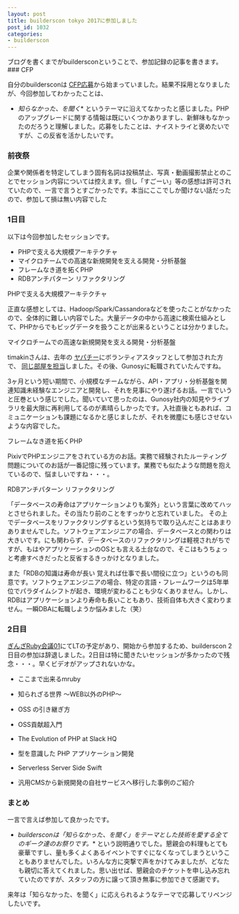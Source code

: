 ```yaml
---
layout: post
title: builderscon tokyo 2017に参加しました
post_id: 1032
categories: 
- builderscon
---
```


ブログを書くまでがbuildersconということで、参加記録の記事を書きます。### CFP


自分のbuildersconは
[CFP応募](https://builderscon.io/tokyo/2017/session/44db23a8-db2e-4918-b001-0faa50bd2b80)から始まっていました。結果不採用となりましたが、今回参加してわかったことは、
*  *知らなかった、を聞く**
というテーマに沿えてなかったと感じました。PHPのアップグレードに関する情報は既にいくつかありますし、新鮮味もなかったのだろうと理解しました。応募をしたことは、ナイストライと褒めたいですが、この反省を活かしたいです。


### 前夜祭


企業や関係者を特定してしまう固有名詞は投稿禁止、写真・動画撮影禁止とのことでセッション内容については控えます。但し「すごーい」等の感想は許可されていたので、一言で言うとすごかったです。本当にここでしか聞けない話だったので、参加して損は無い内容でした


### 1日目


以下は今回参加したセッションです。
*   PHPで支える大規模アーキテクチャ
*   マイクロチームでの高速な新規開発を支える開発・分析基盤
*   フレームなき道を拓くPHP
*   RDBアンチパターン リファクタリング


PHPで支える大規模アーキテクチャ

正直な感想としては、Hadoop/Spark/Cassandoraなどを使ったことがなかったので、全体的に難しい内容でした。大量データの中から高速に検索仕組みとして、PHPからでもビッグデータを扱うことが出来るということは分かりました。


マイクロチームでの高速な新規開発を支える開発・分析基盤

timakinさんは、去年の
[ヤパチー](http://yapcasia8oji-2016mid.hachiojipm.org/)にボランティアスタッフとして参加された方で、
[同じ部屋を担当](https://hypermkt-blog.lolipop.io/yapcasia-hachioji-2016-in-shinagawa/)しました。その後、Gunosyに転職されていたんですね。

3ヶ月という短い期間で、小規模なチームながら、API・アプリ・分析基盤を関連知識未経験なエンジニアと開発し、それを見事にやり遂げるお話。一言でいうと圧巻という感じでした。聞いていて思ったのは、Gunosy社内の知見やライブラリを最大限に再利用してるのが素晴らしかったです。入社直後ともあれば、コミュニケーションも課題になるかと感じましたが、それを微塵にも感じさせないような内容でした。


フレームなき道を拓くPHP

PixivでPHPエンジニアをされている方のお話。実務で経験されたルーティング問題についてのお話が一番記憶に残っています。業務でも似たような問題を抱えているので、悩ましいですね・・・。


RDBアンチパターン リファクタリング

「データベースの寿命はアプリケーションよりも案外」という言葉に改めてハッとさせられました。その当たり前のことをすっかりと忘れていました。
その上でデータベースをリファクタリングするという気持ちで取り込んだことはあまりありませんでした。ソフトウェアエンジニアの場合、データベースとの関わりは大きいです。にも関わらず、データベースのリファクタリングは軽視されがちですが、もはやアプリケーションのOSとも言える土台なので、そこはもうちょっと考慮すべきだったと反省するきっかけとなりました。

また「RDBの知識は寿命が長い 覚えれば仕事で長い間役に立つ」というのも同意です。ソフトウェアエンジニアの場合、特定の言語・フレームワークは5年単位でパラダイムシフトが起き、環境が変わることも少なくありません。しかし、RDBはアプリケーションより寿命も長いこともあり、技術自体も大きく変わりません。一瞬DBAに転職しようか悩みました（笑）


### 2日目



[ぎんざRuby会議01](https://ginzarb.github.io/kaigi01/)にてLTの予定があり、開始から参加するため、builderscon 2日目の参加は辞退しました。2日目は特に聞きたいセッションが多かったので残念・・・。早くビデオがアップされないかな。


*  ここまで出来るmruby


*  知られざる世界 〜WEB以外のPHP〜


*  OSS の引き継ぎ方


*  OSS貢献超入門


*  The Evolution of PHP at Slack HQ


*  型を意識した PHP アプリケーション開発


*  Serverless Server Side Swift


*  汎用CMSから新規開発の自社サービスへ移行した事例のご紹介


### まとめ


一言で言えば参加して良かったです。
*  *buildersconは「知らなかった、を聞く」をテーマとした技術を愛する全てのギーク達のお祭りです。**
という説明通りでした。懇親会の料理もとても豪華ですし、量も多くよくあるイベントですぐになくなってしまうということもありませんでした。いろんな方に突撃で声をかけてみましたが、どなたも親切に答えてくれました。思い出せば、懇親会のチケットを申し込み忘れていたのですが、スタッフの方に譲って頂き無事に参加できて感謝です。

来年は「知らなかった、を聞く」に応えられるようなテーマで応募してリベンジしたいです。
